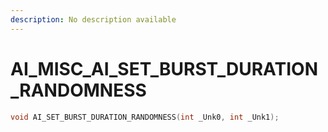 ```yaml
---
description: No description available 
---
```


# AI_MISC\_AI_SET_BURST_DURATION_RANDOMNESS

```cpp
void AI_SET_BURST_DURATION_RANDOMNESS(int _Unk0, int _Unk1);
```